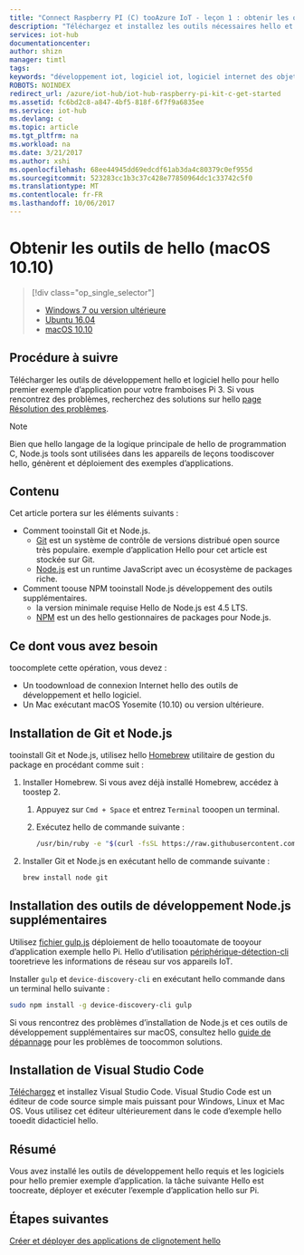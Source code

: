 ```yaml
---
title: "Connect Raspberry PI (C) tooAzure IoT - leçon 1 : obtenir les outils (macOS) | Documents Microsoft"
description: "Téléchargez et installez les outils nécessaires hello et des logiciels pour hello premier exemple d’application de Pi sur macOS."
services: iot-hub
documentationcenter: 
author: shizn
manager: timtl
tags: 
keywords: "développement iot, logiciel iot, logiciel internet des objets, installer git sur mac, exécuter gulp, installer node js mac"
ROBOTS: NOINDEX
redirect_url: /azure/iot-hub/iot-hub-raspberry-pi-kit-c-get-started
ms.assetid: fc6bd2c8-a847-4bf5-818f-6f7f9a6835ee
ms.service: iot-hub
ms.devlang: c
ms.topic: article
ms.tgt_pltfrm: na
ms.workload: na
ms.date: 3/21/2017
ms.author: xshi
ms.openlocfilehash: 68ee44945dd69edcdf61ab3da4c80379c0ef955d
ms.sourcegitcommit: 523283cc1b3c37c428e77850964dc1c33742c5f0
ms.translationtype: MT
ms.contentlocale: fr-FR
ms.lasthandoff: 10/06/2017
---
```

# <a name="get-hello-tools-macos-1010"></a>Obtenir les outils de hello (macOS 10.10)
> [!div class="op_single_selector"]
> * [Windows 7 ou version ultérieure](iot-hub-raspberry-pi-kit-c-lesson1-get-the-tools-win32.md)
> * [Ubuntu 16.04](iot-hub-raspberry-pi-kit-c-lesson1-get-the-tools-ubuntu.md)
> * [macOS 10.10](iot-hub-raspberry-pi-kit-c-lesson1-get-the-tools-mac.md)

## <a name="what-you-will-do"></a>Procédure à suivre
Télécharger les outils de développement hello et logiciel hello pour hello premier exemple d’application pour votre framboises Pi 3. Si vous rencontrez des problèmes, recherchez des solutions sur hello [page Résolution des problèmes](iot-hub-raspberry-pi-kit-c-troubleshooting.md).

> [!NOTE]
> Bien que hello langage de la logique principale de hello de programmation C, Node.js tools sont utilisées dans les appareils de leçons toodiscover hello, génèrent et déploiement des exemples d’applications.

## <a name="what-you-will-learn"></a>Contenu
Cet article portera sur les éléments suivants :

* Comment tooinstall Git et Node.js.
  * [Git](https://git-scm.com) est un système de contrôle de versions distribué open source très populaire. exemple d’application Hello pour cet article est stockée sur Git.
  * [Node.js](https://nodejs.org/en/) est un runtime JavaScript avec un écosystème de packages riche.
* Comment toouse NPM tooinstall Node.js développement des outils supplémentaires.
  * la version minimale requise Hello de Node.js est 4.5 LTS.
  * [NPM](https://www.npmjs.com) est un des hello gestionnaires de packages pour Node.js.

## <a name="what-you-need"></a>Ce dont vous avez besoin
toocomplete cette opération, vous devez :

* Un toodownload de connexion Internet hello des outils de développement et hello logiciel.
* Un Mac exécutant macOS Yosemite (10.10) ou version ultérieure.

## <a name="install-git-and-nodejs"></a>Installation de Git et Node.js
tooinstall Git et Node.js, utilisez hello [Homebrew](http://brew.sh) utilitaire de gestion du package en procédant comme suit :

1. Installer Homebrew. Si vous avez déjà installé Homebrew, accédez à toostep 2.
   
   1. Appuyez sur `Cmd + Space` et entrez `Terminal` tooopen un terminal.
   2. Exécutez hello de commande suivante :
      
      ```bash
      /usr/bin/ruby -e "$(curl -fsSL https://raw.githubusercontent.com/Homebrew/install/master/install)"
      ```
2. Installer Git et Node.js en exécutant hello de commande suivante :
   
   ```bash
   brew install node git
   ```

## <a name="install-additional-nodejs-development-tools"></a>Installation des outils de développement Node.js supplémentaires
Utilisez [fichier gulp.js](http://gulpjs.com) déploiement de hello tooautomate de tooyour d’application exemple hello Pi. Hello d’utilisation [périphérique-détection-cli](https://github.com/Azure/device-discovery-cli) tooretrieve les informations de réseau sur vos appareils IoT.

Installer `gulp` et `device-discovery-cli` en exécutant hello commande dans un terminal hello suivante :

```bash
sudo npm install -g device-discovery-cli gulp
```

Si vous rencontrez des problèmes d’installation de Node.js et ces outils de développement supplémentaires sur macOS, consultez hello [guide de dépannage](iot-hub-raspberry-pi-kit-c-troubleshooting.md) pour les problèmes de toocommon solutions.

## <a name="install-visual-studio-code"></a>Installation de Visual Studio Code
[Téléchargez](https://code.visualstudio.com/docs/setup/osx) et installez Visual Studio Code. Visual Studio Code est un éditeur de code source simple mais puissant pour Windows, Linux et Mac OS. Vous utilisez cet éditeur ultérieurement dans le code d’exemple hello tooedit didacticiel hello.

## <a name="summary"></a>Résumé
Vous avez installé les outils de développement hello requis et les logiciels pour hello premier exemple d’application. la tâche suivante Hello est toocreate, déployer et exécuter l’exemple d’application hello sur Pi.

## <a name="next-steps"></a>Étapes suivantes
[Créer et déployer des applications de clignotement hello](iot-hub-raspberry-pi-kit-c-lesson1-deploy-blink-app.md)

